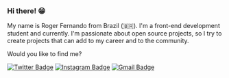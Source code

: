 ### Hi there! 😁

My name is Roger Fernando from Brazil (🇧🇷). I'm a front-end development student and currently. I'm passionate about open source projects, so I try to create projects that can add to my career and to the community.

Would you like to find me?

[![Twitter Badge](https://img.shields.io/badge/-@rogerflan-00875f?style=flat-square&labelColor=00875f&logo=twitter&logoColor=white&link=https://twitter.com/rogerflan)](https://twitter.com/rogerflan) 
[![Instagram Badge](https://img.shields.io/badge/-@rogerflan-00875f?style=flat-square&logo=instagram&logoColor=white&link=https://www.instagram.com/rogerflan)](https://www.instagram.com/rogerflan) 
[![Gmail Badge](https://img.shields.io/badge/-rogerfernandoluizf@gmail.com-00875f?style=flat-square&logo=Gmail&logoColor=white&link=mailto:rogerfernandoluizf@gmail.com)](mailto:rogerfernandoluizf@gmail.com)
